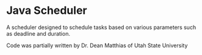 # Java Scheduler
 A scheduler designed to schedule tasks based on various parameters such as deadline and duration.

Code was partially written by Dr. Dean Matthias of Utah State University

